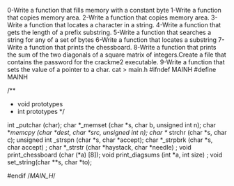 0-Write a function that fills memory with a constant byte
1-Write a function that copies memory area.
2-Write a function that copies memory area.
3-Write a function that locates a character in a string.
4-Write a function that gets the length of a prefix substring.
5-Write a function that searches a string for any of a set of bytes
6-Write a function that locates a substring
7-Write a function that prints the chessboard.
8-Write a function that prints the sum of the two diagonals of a square matrix of integers.Create a file that contains the password for the crackme2 executable.
9-Write a function that sets the value of a pointer to a char.
cat > main.h
#ifndef MAINH
#define MAINH

/**

* void prototypes
* int prototypes 
*/

int  _putchar (char);
char *_memset (char *s, char b, unsigned int n);
char *_memcpy (char *dest, char *src, unsigned int n);
char *_ strchr (char *s, char c);
unsigned int _strspn (char *s, char *accept);
char *_strpbrk (char *s, char accept) ;
char *_strstr (char *haystack, char *needle) ;
void print_chessboard (char (*a) [8]);
void print_diagsums (int *a, int size) ;
void set_string(char **s, char *to);

#endif /*MAIN_H*/
